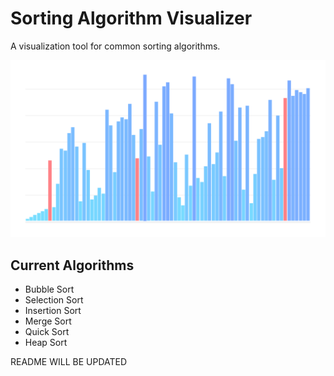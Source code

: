 # Sorting Algorithm Visualizer
A visualization tool for common sorting algorithms. 

![](images/visualization.PNG)

## Current Algorithms
* Bubble Sort
* Selection Sort
* Insertion Sort
* Merge Sort
* Quick Sort
* Heap Sort

README WILL BE UPDATED
